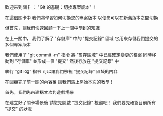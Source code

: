 歡迎來到關卡 ：
"Git 的基礎：切換專案版本" ！

在這個關卡中
我們將學習如何切換您的專案版本
以便您可以在新舊版本之間切換

但首先，讓我們快速回顧一下上一關中學到的知識

在上一關中，
我們了解了 "存儲庫" 中的 "提交記錄" 區域
它用來存儲我們提交的多個專案版本

我們使用了 "git commit -m" 指令
將 "暫存區域" 中已經確定變更的檔案
同時移動到 "存儲庫" 並形成一個 "提交"
然後存放在 "提交記錄" 中

執行 "git log" 指令
可以讓我們檢視 "提交記錄" 區域的內容

在回顧完了前一關的內容後
讓我們馬上開始本次的教學！

首先，我們先來建構本次的遊戲場景

在建立好了關卡場景後
請您先開啟 "提交記錄" 視窗吧！
我們要先確認目前所有 "提交" 的狀況
